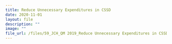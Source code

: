```yaml
---
title: Reduce Unnecessary Expenditures in CSSD
date: 2020-11-01
layout: file
description: ""
image: ""
file_url: /files/59_JCH_QM 2019_Reduce Unnecessary Expenditures in CSSD_combine.pdf
---
```

